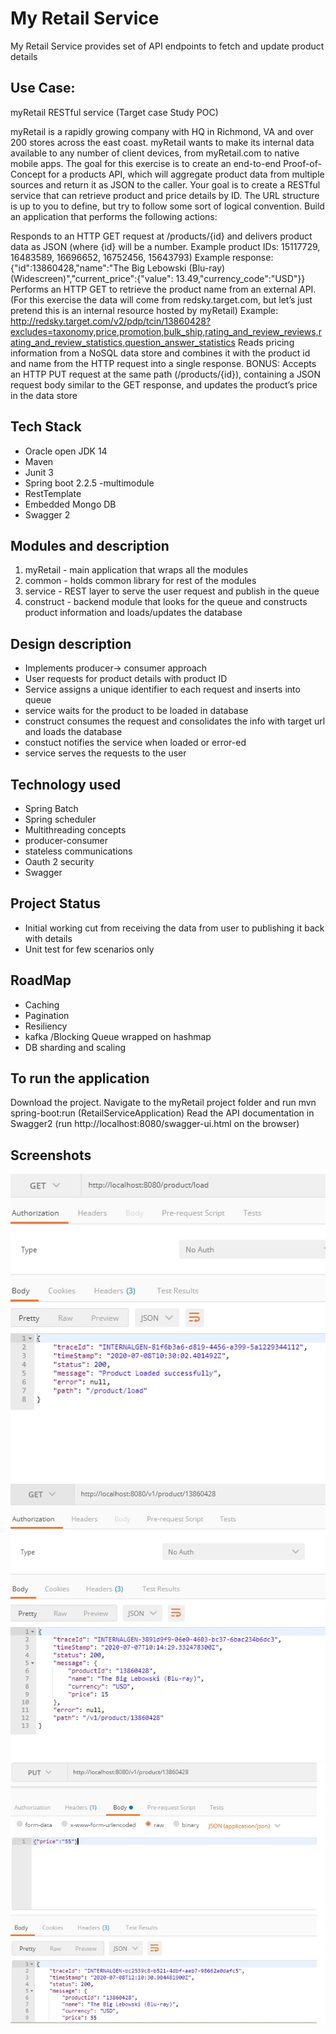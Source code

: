 # My Retail Service

My Retail Service provides set of API endpoints to fetch and update product details

## Use Case:
myRetail RESTful service (Target case Study POC)

myRetail is a rapidly growing company with HQ in Richmond, VA and over 200 stores across the east coast. myRetail wants to make its internal data available to any number of client devices, from myRetail.com to native mobile apps. The goal for this exercise is to create an end-to-end Proof-of-Concept for a products API, which will aggregate product data from multiple sources and return it as JSON to the caller. Your goal is to create a RESTful service that can retrieve product and price details by ID. The URL structure is up to you to define, but try to follow some sort of logical convention. Build an application that performs the following actions:

Responds to an HTTP GET request at /products/{id} and delivers product data as JSON (where {id} will be a number.
Example product IDs: 15117729, 16483589, 16696652, 16752456, 15643793)
Example response: {"id":13860428,"name":"The Big Lebowski (Blu-ray) (Widescreen)","current_price":{"value": 13.49,"currency_code":"USD"}}
Performs an HTTP GET to retrieve the product name from an external API. (For this exercise the data will come from redsky.target.com, but let’s just pretend this is an internal resource hosted by myRetail)
Example: http://redsky.target.com/v2/pdp/tcin/13860428?excludes=taxonomy,price,promotion,bulk_ship,rating_and_review_reviews,rating_and_review_statistics,question_answer_statistics
Reads pricing information from a NoSQL data store and combines it with the product id and name from the HTTP request into a single response.
BONUS: Accepts an HTTP PUT request at the same path (/products/{id}), containing a JSON request body similar to the GET response, and updates the product’s price in the data store

## Tech Stack

- Oracle open JDK 14
- Maven
- Junit 3
- Spring boot 2.2.5 -multimodule
- RestTemplate
- Embedded Mongo DB
- Swagger 2

## Modules and description
1. myRetail - main application that wraps all the modules
2. common - holds common library for rest of the modules
3. service - REST layer to serve the user request and publish in the queue
4. construct - backend module that looks for the queue and constructs product information and loads/updates the database

## Design description
- Implements producer-> consumer approach
- User requests for product details with product ID
- Service assigns a unique identifier to each request and inserts into queue
- service waits for the product to be loaded in database
- construct consumes the request and consolidates the info with target url and loads the database
- constuct notifies the service when loaded or error-ed
- service serves the requests to the user

## Technology used
- Spring Batch
- Spring scheduler
- Multithreading concepts
- producer-consumer
- stateless communications
- Oauth 2 security
- Swagger

## Project Status
- Initial working cut from receiving the data from user to publishing it back with details
- Unit test for few scenarios only

## RoadMap

- Caching
- Pagination
- Resiliency
- kafka /Blocking Queue wrapped on hashmap
- DB sharding and scaling

## To run the application
Download the project. Navigate to the myRetail project folder and run mvn spring-boot:run (RetailServiceApplication) Read the API documentation in Swagger2 (run http://localhost:8080/swagger-ui.html on the browser)

## Screenshots
![Alt text](.\images\LoadProduct.jpg)
![Fetch Product](.\images\FetchProduct.jpg)
![Update Product](.\images\UpdateProduct.jpg)
